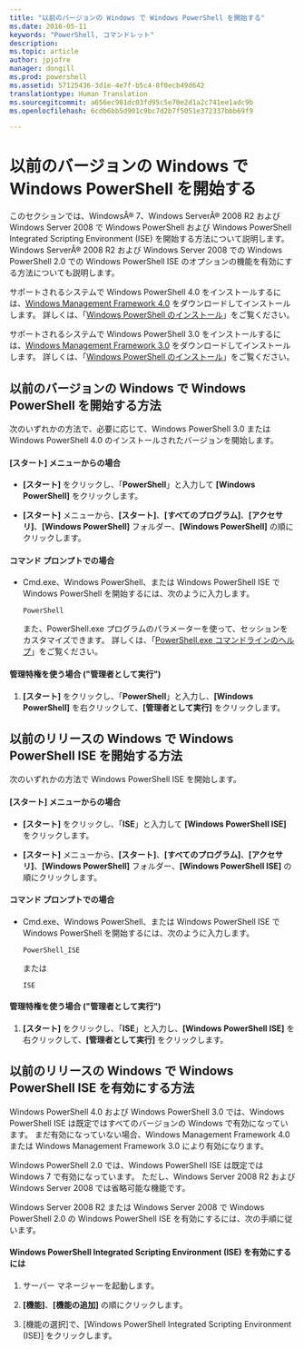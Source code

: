 ```yaml
---
title: "以前のバージョンの Windows で Windows PowerShell を開始する"
ms.date: 2016-05-11
keywords: "PowerShell, コマンドレット"
description: 
ms.topic: article
author: jpjofre
manager: dongill
ms.prod: powershell
ms.assetid: 57125436-3d1e-4e7f-b5c4-8f0ecb49d642
translationtype: Human Translation
ms.sourcegitcommit: a656ec981dc03fd95c5e70e2d1a2c741ee1adc9b
ms.openlocfilehash: 6cdb6bb5d901c9bc7d2b7f5051e372337bbb69f9

---
```


# 以前のバージョンの Windows で Windows PowerShell を開始する
このセクションでは、WindowsÂ® 7、Windows ServerÂ® 2008 R2 および Windows Server 2008 で Windows PowerShell および Windows PowerShell Integrated Scripting Environment (ISE) を開始する方法について説明します。 Windows ServerÂ® 2008 R2 および Windows Server 2008 での Windows PowerShell 2.0 での Windows PowerShell ISE のオプションの機能を有効にする方法についても説明します。

サポートされるシステムで Windows PowerShell 4.0 をインストールするには、[Windows Management Framework 4.0](http://go.microsoft.com/fwlink/?LinkID=293881) をダウンロードしてインストールします。 詳しくは、「[Windows PowerShell のインストール](Installing-Windows-PowerShell.md)」をご覧ください。

サポートされるシステムで Windows PowerShell 3.0 をインストールするには、[Windows Management Framework 3.0](http://go.microsoft.com/fwlink/?LinkID=240290) をダウンロードしてインストールします。 詳しくは、「[Windows PowerShell のインストール](Installing-Windows-PowerShell.md)」をご覧ください。

## 以前のバージョンの Windows で Windows PowerShell を開始する方法
次のいずれかの方法で、必要に応じて、Windows PowerShell 3.0 または Windows PowerShell 4.0 のインストールされたバージョンを開始します。

#### [スタート] メニューからの場合

-   **[スタート]** をクリックし、「**PowerShell**」と入力して **[Windows PowerShell]** をクリックします。

-   **[スタート]** メニューから、**[スタート]**、**[すべてのプログラム]**、**[アクセサリ]**、**[Windows PowerShell]** フォルダー、**[Windows PowerShell]** の順にクリックします。

#### コマンド プロンプトでの場合

-   Cmd.exe、Windows PowerShell、または Windows PowerShell ISE で Windows PowerShell を開始するには、次のように入力します。

    ```
    PowerShell
    ```

    また、PowerShell.exe プログラムのパラメーターを使って、セッションをカスタマイズできます。 詳しくは、「[PowerShell.exe コマンドラインのヘルプ](../core-powershell/console/PowerShell.exe-Command-Line-Help.md)」をご覧ください。

#### 管理特権を使う場合 ("管理者として実行")

1.  **[スタート]** をクリックし、「**PowerShell**」と入力し、**[Windows PowerShell]** を右クリックして、**[管理者として実行]** をクリックします。

## 以前のリリースの Windows で Windows PowerShell ISE を開始する方法
次のいずれかの方法で Windows PowerShell ISE を開始します。

#### [スタート] メニューからの場合

-   **[スタート]** をクリックし、「**ISE**」と入力して **[Windows PowerShell ISE]** をクリックします。

-   **[スタート]** メニューから、**[スタート]**、**[すべてのプログラム]**、**[アクセサリ]**、**[Windows PowerShell]** フォルダー、**[Windows PowerShell ISE]** の順にクリックします。

#### コマンド プロンプトでの場合

-   Cmd.exe、Windows PowerShell、または Windows PowerShell ISE で Windows PowerShell を開始するには、次のように入力します。

    ```
    PowerShell_ISE
    ```

    または

    ```
    ISE
    ```

#### 管理特権を使う場合 ("管理者として実行")

1.  **[スタート]** をクリックし、「**ISE**」と入力し、**[Windows PowerShell ISE]** を右クリックして、**[管理者として実行]** をクリックします。

## 以前のリリースの Windows で Windows PowerShell ISE を有効にする方法
Windows PowerShell 4.0 および Windows PowerShell 3.0 では、Windows PowerShell ISE は既定ではすべてのバージョンの Windows で有効になっています。 まだ有効になっていない場合、Windows Management Framework 4.0 または Windows Management Framework 3.0 により有効になります。

Windows PowerShell 2.0 では、Windows PowerShell ISE は既定では Windows 7 で有効になっています。 ただし、Windows Server 2008 R2 および Windows Server 2008 では省略可能な機能です。

Windows Server 2008 R2 または Windows Server 2008 で Windows PowerShell 2.0 の Windows PowerShell ISE を有効にするには、次の手順に従います。

#### Windows PowerShell Integrated Scripting Environment (ISE) を有効にするには

1.  サーバー マネージャーを起動します。

2.  **[機能]**、**[機能の追加]** の順にクリックします。

3.  [機能の選択]で、[Windows PowerShell Integrated Scripting Environment (ISE)] をクリックします。




<!--HONumber=Oct16_HO1-->


